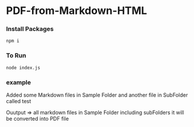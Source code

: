 # PDF-from-Markdown-HTML

### Install Packages
```npm i```

### To Run
```node index.js```

### example

Added some Markdown files in Sample Folder and another file in SubFolder called test

Ouutput => all markdown files in Sample Folder including subFolders it will be converted into PDF file

